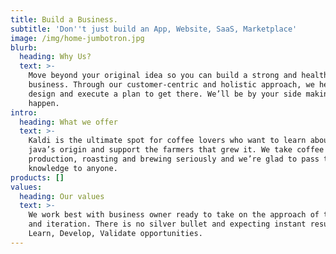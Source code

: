 ```yaml
---
title: Build a Business.
subtitle: 'Don''t just build an App, Website, SaaS, Marketplace'
image: /img/home-jumbotron.jpg
blurb:
  heading: Why Us?
  text: >-
    Move beyond your original idea so you can build a strong and healthy
    business. Through our customer-centric and holistic approach, we help you
    design and execute a plan to get there. We’ll be by your side making it
    happen.
intro:
  heading: What we offer
  text: >-
    Kaldi is the ultimate spot for coffee lovers who want to learn about their
    java’s origin and support the farmers that grew it. We take coffee
    production, roasting and brewing seriously and we’re glad to pass that
    knowledge to anyone.
products: []
values:
  heading: Our values
  text: >-
    We work best with business owner ready to take on the approach of testing
    and iteration. There is no silver bullet and expecting instant results.
    Learn, Develop, Validate opportunities.
---
```


